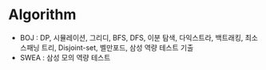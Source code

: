 # Algorithm
- BOJ : DP, 시뮬레이션, 그리디, BFS, DFS, 이분 탐색, 다익스트라, 백트래킹, 최소 스패닝 트리, Disjoint-set, 벨만포드, 삼성 역량 테스트 기출                                     
- SWEA : 삼성 모의 역량 테스트
